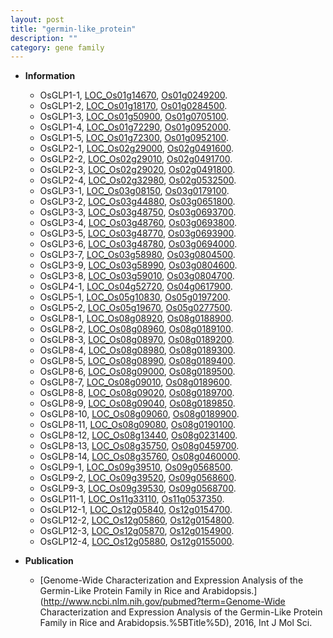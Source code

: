 ```yaml
---
layout: post
title: "germin-like_protein"
description: ""
category: gene family
---
```


* **Information**  
    + OsGLP1-1, [LOC_Os01g14670](http://rice.plantbiology.msu.edu/cgi-bin/ORF_infopage.cgi?orf=LOC_Os01g14670), [Os01g0249200](http://rapdb.dna.affrc.go.jp/viewer/gbrowse_details/irgsp1?name=Os01g0249200).
    + OsGLP1-2, [LOC_Os01g18170](http://rice.plantbiology.msu.edu/cgi-bin/ORF_infopage.cgi?orf=LOC_Os01g18170), [Os01g0284500](http://rapdb.dna.affrc.go.jp/viewer/gbrowse_details/irgsp1?name=Os01g0284500).
    + OsGLP1-3, [LOC_Os01g50900](http://rice.plantbiology.msu.edu/cgi-bin/ORF_infopage.cgi?orf=LOC_Os01g50900), [Os01g0705100](http://rapdb.dna.affrc.go.jp/viewer/gbrowse_details/irgsp1?name=Os01g0705100).
    + OsGLP1-4, [LOC_Os01g72290](http://rice.plantbiology.msu.edu/cgi-bin/ORF_infopage.cgi?orf=LOC_Os01g72290), [Os01g0952000](http://rapdb.dna.affrc.go.jp/viewer/gbrowse_details/irgsp1?name=Os01g0952000).
    + OsGLP1-5, [LOC_Os01g72300](http://rice.plantbiology.msu.edu/cgi-bin/ORF_infopage.cgi?orf=LOC_Os01g72300), [Os01g0952100](http://rapdb.dna.affrc.go.jp/viewer/gbrowse_details/irgsp1?name=Os01g0952100).
    + OsGLP2-1, [LOC_Os02g29000](http://rice.plantbiology.msu.edu/cgi-bin/ORF_infopage.cgi?orf=LOC_Os02g29000), [Os02g0491600](http://rapdb.dna.affrc.go.jp/viewer/gbrowse_details/irgsp1?name=Os02g0491600).
    + OsGLP2-2, [LOC_Os02g29010](http://rice.plantbiology.msu.edu/cgi-bin/ORF_infopage.cgi?orf=LOC_Os02g29010), [Os02g0491700](http://rapdb.dna.affrc.go.jp/viewer/gbrowse_details/irgsp1?name=Os02g0491700).
    + OsGLP2-3, [LOC_Os02g29020](http://rice.plantbiology.msu.edu/cgi-bin/ORF_infopage.cgi?orf=LOC_Os02g29020), [Os02g0491800](http://rapdb.dna.affrc.go.jp/viewer/gbrowse_details/irgsp1?name=Os02g0491800).
    + OsGLP2-4, [LOC_Os02g32980](http://rice.plantbiology.msu.edu/cgi-bin/ORF_infopage.cgi?orf=LOC_Os02g32980), [Os02g0532500](http://rapdb.dna.affrc.go.jp/viewer/gbrowse_details/irgsp1?name=Os02g0532500).
    + OsGLP3-1, [LOC_Os03g08150](http://rice.plantbiology.msu.edu/cgi-bin/ORF_infopage.cgi?orf=LOC_Os03g08150), [Os03g0179100](http://rapdb.dna.affrc.go.jp/viewer/gbrowse_details/irgsp1?name=Os03g0179100).
    + OsGLP3-2, [LOC_Os03g44880](http://rice.plantbiology.msu.edu/cgi-bin/ORF_infopage.cgi?orf=LOC_Os03g44880), [Os03g0651800](http://rapdb.dna.affrc.go.jp/viewer/gbrowse_details/irgsp1?name=Os03g0651800).
    + OsGLP3-3, [LOC_Os03g48750](http://rice.plantbiology.msu.edu/cgi-bin/ORF_infopage.cgi?orf=LOC_Os03g48750), [Os03g0693700](http://rapdb.dna.affrc.go.jp/viewer/gbrowse_details/irgsp1?name=Os03g0693700).
    + OsGLP3-4, [LOC_Os03g48760](http://rice.plantbiology.msu.edu/cgi-bin/ORF_infopage.cgi?orf=LOC_Os03g48760), [Os03g0693800](http://rapdb.dna.affrc.go.jp/viewer/gbrowse_details/irgsp1?name=Os03g0693800).
    + OsGLP3-5, [LOC_Os03g48770](http://rice.plantbiology.msu.edu/cgi-bin/ORF_infopage.cgi?orf=LOC_Os03g48770), [Os03g0693900](http://rapdb.dna.affrc.go.jp/viewer/gbrowse_details/irgsp1?name=Os03g0693900).
    + OsGLP3-6, [LOC_Os03g48780](http://rice.plantbiology.msu.edu/cgi-bin/ORF_infopage.cgi?orf=LOC_Os03g48780), [Os03g0694000](http://rapdb.dna.affrc.go.jp/viewer/gbrowse_details/irgsp1?name=Os03g0694000).
    + OsGLP3-7, [LOC_Os03g58980](http://rice.plantbiology.msu.edu/cgi-bin/ORF_infopage.cgi?orf=LOC_Os03g58980), [Os03g0804500](http://rapdb.dna.affrc.go.jp/viewer/gbrowse_details/irgsp1?name=Os03g0804500).
    + OsGLP3-9, [LOC_Os03g58990](http://rice.plantbiology.msu.edu/cgi-bin/ORF_infopage.cgi?orf=LOC_Os03g58990), [Os03g0804600](http://rapdb.dna.affrc.go.jp/viewer/gbrowse_details/irgsp1?name=Os03g0804600).
    + OsGLP3-8, [LOC_Os03g59010](http://rice.plantbiology.msu.edu/cgi-bin/ORF_infopage.cgi?orf=LOC_Os03g59010), [Os03g0804700](http://rapdb.dna.affrc.go.jp/viewer/gbrowse_details/irgsp1?name=Os03g0804700).
    + OsGLP4-1, [LOC_Os04g52720](http://rice.plantbiology.msu.edu/cgi-bin/ORF_infopage.cgi?orf=LOC_Os04g52720), [Os04g0617900](http://rapdb.dna.affrc.go.jp/viewer/gbrowse_details/irgsp1?name=Os04g0617900).
    + OsGLP5-1, [LOC_Os05g10830](http://rice.plantbiology.msu.edu/cgi-bin/ORF_infopage.cgi?orf=LOC_Os05g10830), [Os05g0197200](http://rapdb.dna.affrc.go.jp/viewer/gbrowse_details/irgsp1?name=Os05g0197200).
    + OsGLP5-2, [LOC_Os05g19670](http://rice.plantbiology.msu.edu/cgi-bin/ORF_infopage.cgi?orf=LOC_Os05g19670), [Os05g0277500](http://rapdb.dna.affrc.go.jp/viewer/gbrowse_details/irgsp1?name=Os05g0277500).
    + OsGLP8-1, [LOC_Os08g08920](http://rice.plantbiology.msu.edu/cgi-bin/ORF_infopage.cgi?orf=LOC_Os08g08920), [Os08g0188900](http://rapdb.dna.affrc.go.jp/viewer/gbrowse_details/irgsp1?name=Os08g0188900).
    + OsGLP8-2, [LOC_Os08g08960](http://rice.plantbiology.msu.edu/cgi-bin/ORF_infopage.cgi?orf=LOC_Os08g08960), [Os08g0189100](http://rapdb.dna.affrc.go.jp/viewer/gbrowse_details/irgsp1?name=Os08g0189100).
    + OsGLP8-3, [LOC_Os08g08970](http://rice.plantbiology.msu.edu/cgi-bin/ORF_infopage.cgi?orf=LOC_Os08g08970), [Os08g0189200](http://rapdb.dna.affrc.go.jp/viewer/gbrowse_details/irgsp1?name=Os08g0189200).
    + OsGLP8-4, [LOC_Os08g08980](http://rice.plantbiology.msu.edu/cgi-bin/ORF_infopage.cgi?orf=LOC_Os08g08980), [Os08g0189300](http://rapdb.dna.affrc.go.jp/viewer/gbrowse_details/irgsp1?name=Os08g0189300).
    + OsGLP8-5, [LOC_Os08g08990](http://rice.plantbiology.msu.edu/cgi-bin/ORF_infopage.cgi?orf=LOC_Os08g08990), [Os08g0189400](http://rapdb.dna.affrc.go.jp/viewer/gbrowse_details/irgsp1?name=Os08g0189400).
    + OsGLP8-6, [LOC_Os08g09000](http://rice.plantbiology.msu.edu/cgi-bin/ORF_infopage.cgi?orf=LOC_Os08g09000), [Os08g0189500](http://rapdb.dna.affrc.go.jp/viewer/gbrowse_details/irgsp1?name=Os08g0189500).
    + OsGLP8-7, [LOC_Os08g09010](http://rice.plantbiology.msu.edu/cgi-bin/ORF_infopage.cgi?orf=LOC_Os08g09010), [Os08g0189600](http://rapdb.dna.affrc.go.jp/viewer/gbrowse_details/irgsp1?name=Os08g0189600).
    + OsGLP8-8, [LOC_Os08g09020](http://rice.plantbiology.msu.edu/cgi-bin/ORF_infopage.cgi?orf=LOC_Os08g09020), [Os08g0189700](http://rapdb.dna.affrc.go.jp/viewer/gbrowse_details/irgsp1?name=Os08g0189700).
    + OsGLP8-9, [LOC_Os08g09040](http://rice.plantbiology.msu.edu/cgi-bin/ORF_infopage.cgi?orf=LOC_Os08g09040), [Os08g0189850](http://rapdb.dna.affrc.go.jp/viewer/gbrowse_details/irgsp1?name=Os08g0189850).
    + OsGLP8-10, [LOC_Os08g09060](http://rice.plantbiology.msu.edu/cgi-bin/ORF_infopage.cgi?orf=LOC_Os08g09060), [Os08g0189900](http://rapdb.dna.affrc.go.jp/viewer/gbrowse_details/irgsp1?name=Os08g0189900).
    + OsGLP8-11, [LOC_Os08g09080](http://rice.plantbiology.msu.edu/cgi-bin/ORF_infopage.cgi?orf=LOC_Os08g09080), [Os08g0190100](http://rapdb.dna.affrc.go.jp/viewer/gbrowse_details/irgsp1?name=Os08g0190100).
    + OsGLP8-12, [LOC_Os08g13440](http://rice.plantbiology.msu.edu/cgi-bin/ORF_infopage.cgi?orf=LOC_Os08g13440), [Os08g0231400](http://rapdb.dna.affrc.go.jp/viewer/gbrowse_details/irgsp1?name=Os08g0231400).
    + OsGLP8-13, [LOC_Os08g35750](http://rice.plantbiology.msu.edu/cgi-bin/ORF_infopage.cgi?orf=LOC_Os08g35750), [Os08g0459700](http://rapdb.dna.affrc.go.jp/viewer/gbrowse_details/irgsp1?name=Os08g0459700).
    + OsGLP8-14, [LOC_Os08g35760](http://rice.plantbiology.msu.edu/cgi-bin/ORF_infopage.cgi?orf=LOC_Os08g35760), [Os08g0460000](http://rapdb.dna.affrc.go.jp/viewer/gbrowse_details/irgsp1?name=Os08g0460000).
    + OsGLP9-1, [LOC_Os09g39510](http://rice.plantbiology.msu.edu/cgi-bin/ORF_infopage.cgi?orf=LOC_Os09g39510), [Os09g0568500](http://rapdb.dna.affrc.go.jp/viewer/gbrowse_details/irgsp1?name=Os09g0568500).
    + OsGLP9-2, [LOC_Os09g39520](http://rice.plantbiology.msu.edu/cgi-bin/ORF_infopage.cgi?orf=LOC_Os09g39520), [Os09g0568600](http://rapdb.dna.affrc.go.jp/viewer/gbrowse_details/irgsp1?name=Os09g0568600).
    + OsGLP9-3, [LOC_Os09g39530](http://rice.plantbiology.msu.edu/cgi-bin/ORF_infopage.cgi?orf=LOC_Os09g39530), [Os09g0568700](http://rapdb.dna.affrc.go.jp/viewer/gbrowse_details/irgsp1?name=Os09g0568700).
    + OsGLP11-1, [LOC_Os11g33110](http://rice.plantbiology.msu.edu/cgi-bin/ORF_infopage.cgi?orf=LOC_Os11g33110), [Os11g0537350](http://rapdb.dna.affrc.go.jp/viewer/gbrowse_details/irgsp1?name=Os11g0537350).
    + OsGLP12-1, [LOC_Os12g05840](http://rice.plantbiology.msu.edu/cgi-bin/ORF_infopage.cgi?orf=LOC_Os12g05840), [Os12g0154700](http://rapdb.dna.affrc.go.jp/viewer/gbrowse_details/irgsp1?name=Os12g0154700).
    + OsGLP12-2, [LOC_Os12g05860](http://rice.plantbiology.msu.edu/cgi-bin/ORF_infopage.cgi?orf=LOC_Os12g05860), [Os12g0154800](http://rapdb.dna.affrc.go.jp/viewer/gbrowse_details/irgsp1?name=Os12g0154800).
    + OsGLP12-3, [LOC_Os12g05870](http://rice.plantbiology.msu.edu/cgi-bin/ORF_infopage.cgi?orf=LOC_Os12g05870), [Os12g0154900](http://rapdb.dna.affrc.go.jp/viewer/gbrowse_details/irgsp1?name=Os12g0154900).
    + OsGLP12-4, [LOC_Os12g05880](http://rice.plantbiology.msu.edu/cgi-bin/ORF_infopage.cgi?orf=LOC_Os12g05880), [Os12g0155000](http://rapdb.dna.affrc.go.jp/viewer/gbrowse_details/irgsp1?name=Os12g0155000).

* **Publication**  
    + [Genome-Wide Characterization and Expression Analysis of the Germin-Like Protein Family in Rice and Arabidopsis.](http://www.ncbi.nlm.nih.gov/pubmed?term=Genome-Wide Characterization and Expression Analysis of the Germin-Like Protein Family in Rice and Arabidopsis.%5BTitle%5D), 2016, Int J Mol Sci.


